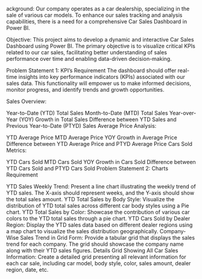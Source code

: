 ackground: Our company operates as a car dealership, specializing in the sale of various car models. To enhance our sales tracking and analysis capabilities, there is a need for a comprehensive Car Sales Dashboard in Power BI.

Objective: This project aims to develop a dynamic and interactive Car Sales Dashboard using Power BI. The primary objective is to visualize critical KPIs related to our car sales, facilitating better understanding of sales performance over time and enabling data-driven decision-making.

Problem Statement 1: KPI’s Requirement
The dashboard should offer real-time insights into key performance indicators (KPIs) associated with our sales data. This functionality will empower us to make informed decisions, monitor progress, and identify trends and growth opportunities.

Sales Overview:

Year-to-Date (YTD) Total Sales
Month-to-Date (MTD) Total Sales
Year-over-Year (YOY) Growth in Total Sales
Difference between YTD Sales and Previous Year-to-Date (PTYD) Sales
Average Price Analysis:

YTD Average Price
MTD Average Price
YOY Growth in Average Price
Difference between YTD Average Price and PTYD Average Price
Cars Sold Metrics:

YTD Cars Sold
MTD Cars Sold
YOY Growth in Cars Sold
Difference between YTD Cars Sold and PTYD Cars Sold
Problem Statement 2: Charts Requirement

YTD Sales Weekly Trend:
Present a line chart illustrating the weekly trend of YTD sales. The X-axis should represent weeks, and the Y-axis should show the total sales amount.
YTD Total Sales by Body Style: Visualize the distribution of YTD total sales across different car body styles using a Pie chart.
YTD Total Sales by Color: Showcase the contribution of various car colors to the YTD total sales through a pie chart.
YTD Cars Sold by Dealer Region: Display the YTD sales data based on different dealer regions using a map chart to visualize the sales distribution geographically.
Company-Wise Sales Trend in Grid Form: Provide a tabular grid that displays the sales trend for each company. The grid should showcase the company name along with their YTD sales figures.
Details Grid Showing All Car Sales Information: Create a detailed grid presenting all relevant information for each car sale, including car model, body style, color, sales amount, dealer region, date, etc.

